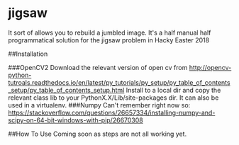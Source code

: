 # jigsaw
It sort of allows you to rebuild a jumbled image. It's a half manual half programmatical solution for the jigsaw problem in Hacky Easter 2018

##Installation

###OpenCV2
Download the relevant version of open cv from
http://opencv-python-tutroals.readthedocs.io/en/latest/py_tutorials/py_setup/py_table_of_contents_setup/py_table_of_contents_setup.html
Install to a local dir and copy the relevant class lib to your PythonX.X/Lib/site-packages dir.
It can also be used in a virtualenv.
###Numpy
Can't remember right now so:
https://stackoverflow.com/questions/26657334/installing-numpy-and-scipy-on-64-bit-windows-with-pip/26670308


##How To Use
Coming soon as steps are not all working yet.
